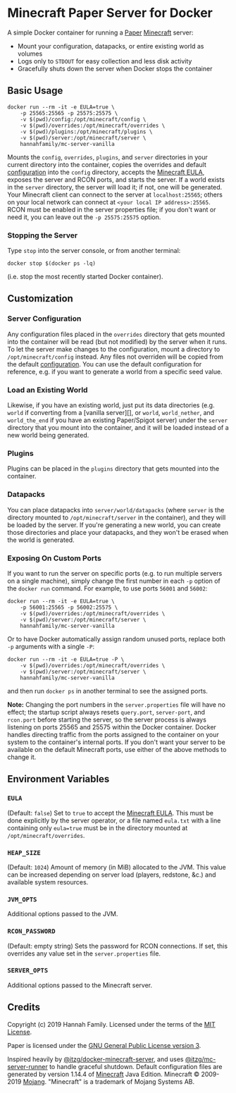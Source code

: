 # Minecraft Paper Server for Docker

A simple Docker container for running a [Paper][] [Minecraft][] server:

- Mount your configuration, datapacks, or entire existing world as volumes
- Logs only to `STDOUT` for easy collection and less disk activity
- Gracefully shuts down the server when Docker stops the container

## Basic Usage

    docker run --rm -it -e EULA=true \
        -p 25565:25565 -p 25575:25575 \
        -v $(pwd)/config:/opt/minecraft/config \
        -v $(pwd)/overrides:/opt/minecraft/overrides \
        -v $(pwd)/plugins:/opt/minecraft/plugins \
        -v $(pwd)/server:/opt/minecraft/server \
        hannahfamily/mc-server-vanilla

Mounts the `config`, `overrides`, `plugins`, and `server` directories in your
current directory into the container, copies the overrides and default
[configuration][] into the `config` directory, accepts the [Minecraft
EULA][], exposes the server and RCON ports, and starts the server. If a world
exists in the `server` directory, the server will load it; if not, one will
be generated. Your Minecraft client can connect to the server at
`localhost:25565`; others on your local network can connect at `<your local
IP address>:25565`. RCON must be enabled in the server properties file; if
you don't want or need it, you can leave out the `-p 25575:25575` option.

### Stopping the Server

Type `stop` into the server console, or from another terminal:

    docker stop $(docker ps -lq)

(i.e. stop the most recently started Docker container).

## Customization

### Server Configuration

Any configuration files placed in the `overrides` directory that gets mounted
into the container will be read (but not modified) by the server when it
runs. To let the server make changes to the configuration, mount a directory
to `/opt/minecraft/config` instead. Any files not overriden will be copied
from the default [configuration][]. You can use the default configuration for
reference, e.g. if you want to generate a world from a specific seed value.

### Load an Existing World

Likewise, if you have an existing world, just put its data directories (e.g.
`world` if converting from a [vanilla server][], or `world`, `world_nether`,
and `world_the_end` if you have an existing Paper/Spigot server) under the
`server` directory that you mount into the container, and it will be loaded
instead of a new world being generated.

### Plugins

Plugins can be placed in the `plugins` directory that gets mounted into the
container.

### Datapacks

You can place datapacks into `server/world/datapacks` (where `server` is the
directory mounted to `/opt/minecraft/server` in the container), and they will
be loaded by the server. If you're generating a new world, you can create
those directories and place your datapacks, and they won't be erased when the
world is generated.

### Exposing On Custom Ports

If you want to run the server on specific ports (e.g. to run multiple servers
on a single machine), simply change the first number in each `-p` option of the
`docker run` command. For example, to use ports `56001` and `56002`:

    docker run --rm -it -e EULA=true \
        -p 56001:25565 -p 56002:25575 \
        -v $(pwd)/overrides:/opt/minecraft/overrides \
        -v $(pwd)/server:/opt/minecraft/server \
        hannahfamily/mc-server-vanilla

Or to have Docker automatically assign random unused ports, replace both `-p`
arguments with a single `-P`:

    docker run --rm -it -e EULA=true -P \
        -v $(pwd)/overrides:/opt/minecraft/overrides \
        -v $(pwd)/server:/opt/minecraft/server \
        hannahfamily/mc-server-vanilla

and then run `docker ps` in another terminal to see the assigned ports.

**Note:** Changing the port numbers in the `server.properties` file will have
no effect; the startup script always resets `query.port`, `server-port`, and
`rcon.port` before starting the server, so the server process is always
listening on ports 25565 and 25575 within the Docker container. Docker
handles directing traffic from the ports assigned to the container on your
system to the container's internal ports. If you don't want your server to be
available on the default Minecraft ports, use either of the above methods to
change it.

## Environment Variables

### `EULA`

(Default: `false`) Set to `true` to accept the [Minecraft EULA][]. This must
be done explicitly by the server operator, or a file named `eula.txt` with a
line containing only `eula=true` must be in the directory mounted at
`/opt/minecraft/overrides`.

### `HEAP_SIZE`

(Default: `1024`) Amount of memory (in MiB) allocated to the JVM. This value
can be increased depending on server load (players, redstone, &c.) and
available system resources.

### `JVM_OPTS`

Additional options passed to the JVM.

### `RCON_PASSWORD`

(Default: empty string) Sets the password for RCON connections. If set, this
overrides any value set in the `server.properties` file.

### `SERVER_OPTS`

Additional options passed to the Minecraft server.

## Credits

Copyright (c) 2019 Hannah Family. Licensed under the terms of the [MIT
License][].

Paper is licensed under the [GNU General Public License version 3][].

Inspired heavily by [@itzg/docker-minecraft-server][], and uses
[@itzg/mc-server-runner][] to handle graceful shutdown. Default configuration
files are generated by version 1.14.4 of [Minecraft][] Java Edition.
Minecraft © 2009-2019 [Mojang][]. "Minecraft" is a trademark of Mojang
Systems AB.

[@itzg/docker-minecraft-server]: https://github.com/itzg/docker-minecraft-server
[@itzg/mc-server-runner]: https://github.com/itzg/mc-server-runner
[configuration]: config
[gnu general public license version 3]: https://github.com/PaperMC/Paper/blob/ver/1.14/LICENSE.md
[minecraft]: https://www.minecraft.net/
[minecraft eula]: https://account.mojang.com/documents/minecraft_eula
[mit license]: LICENSE
[mojang]: https://mojang.com/
[paper]: https://papermc.io/

